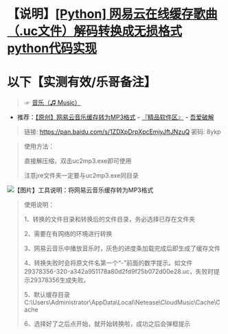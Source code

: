 # 【说明】[[Python] 网易云在线缓存歌曲（.uc文件）解码转换成无损格式python代码实现](https://github.com/taoste/Hello-World/blob/master/Tools/%E7%BD%91%E6%98%93%E4%BA%91%E9%9F%B3%E4%B9%90-%E6%A0%BC%E5%BC%8F%E8%BD%AC%E6%8D%A2%E5%B7%A5%E5%85%B7%EF%BC%88uc2mp3%EF%BC%89/Python.163.txt)

# 以下【实测有效/乐哥备注】

> ☞ [音乐（♫ Music）](https://github.com/taoste/Hello-World/tree/master/Music)

- 推荐：[【原创】网易云音乐缓存转为MP3格式](https://www.52pojie.cn/forum.php?mod=viewthread&tid=790220) - [『精品软件区』](https://www.52pojie.cn/forum-16-1.html) - [吾爱破解](https://www.52pojie.cn/)

> 链接: https://pan.baidu.com/s/1ZDXpDrpXpcEmjyJftJNzuQ 密码: 8ykp

> 使用方法：
> 
> 直接解压缩，双击uc2mp3.exe即可使用
> 
> 注意jre文件夹一定要与uc2mp3.exe同目录

<img src="https://camo.githubusercontent.com/f49900643cfef5ef689571efbf62761155f04b82/68747470733a2f2f6174746163682e3532706f6a69652e636e2f666f72756d2f3230313830382f33312f3130353833327075726b6b74366335656b31656174742e706e673f7261773d74727565?raw=true" alt="【图片】工具说明：将网易云音乐缓存转为MP3格式"/>

> 使用说明：
> 
> 1、转换的文件目录和转换后的文件目录，务必选择已存在文件夹
> 
> 2、需要在有网络的环境进行转换
> 
> 3、网易云音乐中播放音乐时，灰色的进度条加载完成后即生成了缓存文件
> 
> 4、转换失败时会将原文件名第一个“-”前面的数字提示。如文件29378356-320-a342a951178a80d2fd9f25b072d00e28.uc，失败时提示29378356生成失败。
> 
> 5、默认缓存目录C:\Users\Administrator\AppData\Local\Netease\CloudMusic\Cache\Cache
> 
> 6、选择好了之后点开始，就开始转换啦，成功之后会弹框提示
